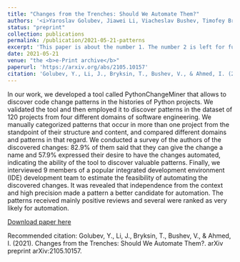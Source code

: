 ```yaml
---
title: "Changes from the Trenches: Should We Automate Them?"
authors: '<i>Yaroslav Golubev, Jiawei Li, Viacheslav Bushev, Timofey Bryksin, and Iftekhar Ahmed</i>'
status: "preprint"
collection: publications
permalink: /publication/2021-05-21-patterns
excerpt: 'This paper is about the number 1. The number 2 is left for future work.'
date: 2021-05-21
venue: "the <b>e-Print archive</b>"
paperurl: 'https://arxiv.org/abs/2105.10157'
citation: 'Golubev, Y., Li, J., Bryksin, T., Bushev, V., & Ahmed, I. (2021). Changes from the Trenches: Should We Automate Them?. arXiv preprint arXiv:2105.10157.'
---
```

In our work, we developed a tool called PythonChangeMiner that allows to discover code change patterns in the
histories of Python projects. We validated the tool and then employed it to discover patterns in the dataset of
120 projects from four different domains of software engineering. We manually categorized patterns that occur in
more than one project from the standpoint of their structure and content, and compared different domains and
patterns in that regard. We conducted a survey of the authors of the discovered changes: 82.9% of them said
that they can give the change a name and 57.9% expressed their desire to have the changes automated, indicating
the ability of the tool to discover valuable patterns. Finally, we interviewed 9 members of a popular integrated
development environment (IDE) development team to estimate the feasibility of automating the discovered changes.
It was revealed that independence from the context and high precision made a pattern a better candidate for
automation. The patterns received mainly positive reviews and several were ranked as very likely for automation.

[Download paper here](https://arxiv.org/pdf/2105.10157.pdf)

Recommended citation: Golubev, Y., Li, J., Bryksin, T., Bushev, V., & Ahmed, I. (2021). Changes from the Trenches: Should We Automate Them?. arXiv preprint arXiv:2105.10157.